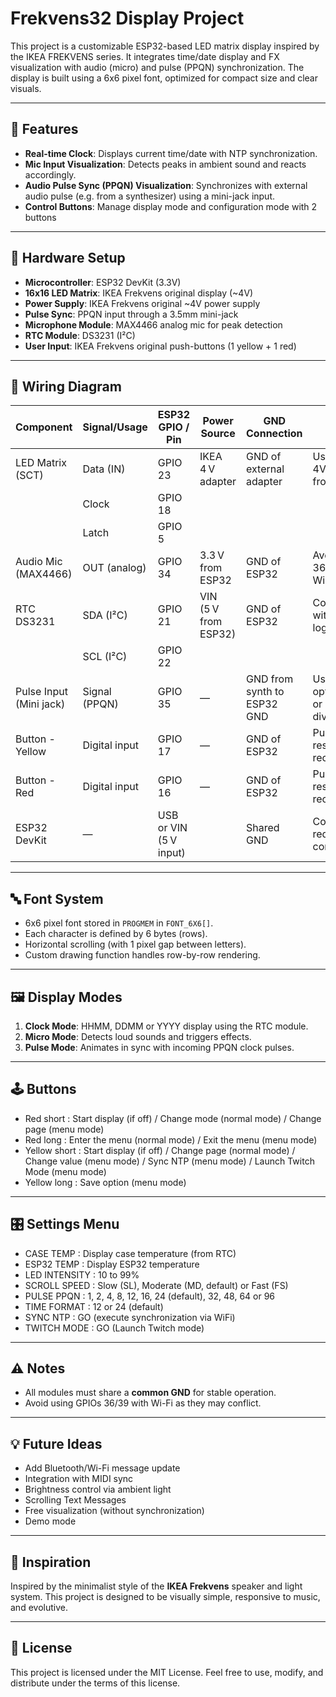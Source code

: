 # Frekvens32 Display Project

This project is a customizable ESP32-based LED matrix display inspired by the IKEA FREKVENS series. It integrates time/date display and FX visualization with audio (micro) and pulse (PPQN) synchronization. The display is built using a 6x6 pixel font, optimized for compact size and clear visuals.

---

## 🧠 Features

- **Real-time Clock**: Displays current time/date with NTP synchronization.
- **Mic Input Visualization**: Detects peaks in ambient sound and reacts accordingly.
- **Audio Pulse Sync (PPQN) Visualization**: Synchronizes with external audio pulse (e.g. from a synthesizer) using a mini-jack input.
- **Control Buttons**: Manage display mode and configuration mode with 2 buttons

---

## 🔧 Hardware Setup

- **Microcontroller**: ESP32 DevKit (3.3V)
- **16x16 LED Matrix**: IKEA Frekvens original display (~4V)
- **Power Supply**: IKEA Frekvens original ~4V power supply
- **Pulse Sync**: PPQN input through a 3.5mm mini-jack
- **Microphone Module**: MAX4466 analog mic for peak detection
- **RTC Module**: DS3231 (I²C)
- **User Input**: IKEA Frekvens original push-buttons (1 yellow + 1 red)

---

## 🔌 Wiring Diagram

| Component            | Signal/Usage           | ESP32 GPIO / Pin        | Power Source           | GND Connection               | Notes                                        |
|----------------------|-------------------------|--------------------------|-------------------------|------------------------------|----------------------------------------------|
| LED Matrix (SCT)     | Data (IN)               | GPIO 23                  | IKEA 4 V adapter        | GND of external adapter      | Use external 4V, not 3.3 V from ESP32         |
|                      | Clock                   | GPIO 18                  |                         |                              |                                              |
|                      | Latch                   | GPIO 5                   |                         |                              |                                              |
| Audio Mic (MAX4466)  | OUT (analog)            | GPIO 34                  | 3.3 V from ESP32        | GND of ESP32                 | Avoid GPIO 36/39 with Wi-Fi                   |
| RTC DS3231           | SDA (I²C)               | GPIO 21                  | VIN (5 V from ESP32)    | GND of ESP32                 | Compatible with 3.3 V logic                  |
|                      | SCL (I²C)               | GPIO 22                  |                         |                              |                                              |
| Pulse Input (Mini jack) | Signal (PPQN)        | GPIO 35                  | —                       | GND from synth to ESP32 GND  | Use optocoupler or resistor divider          |
| Button - Yellow      | Digital input           | GPIO 17                  | —                       | GND of ESP32                 | Pull-down resistor recommended               |
| Button - Red         | Digital input           | GPIO 16                  | —                       | GND of ESP32                 | Pull-down resistor recommended               |
| ESP32 DevKit         | —                       | USB or VIN (5 V input)   |                         | Shared GND                   | Common GND required for all components       |

---

## 🔤 Font System

- 6x6 pixel font stored in `PROGMEM` in `FONT_6X6[]`.
- Each character is defined by 6 bytes (rows).
- Horizontal scrolling (with 1 pixel gap between letters).
- Custom drawing function handles row-by-row rendering.

---

## 🖼️ Display Modes

1. **Clock Mode**: HHMM, DDMM or YYYY display using the RTC module.
2. **Micro Mode**: Detects loud sounds and triggers effects.
3. **Pulse Mode**: Animates in sync with incoming PPQN clock pulses.

---

## 🕹️ Buttons

- Red short : Start display (if off) / Change mode (normal mode) / Change page (menu mode)
- Red long : Enter the menu (normal mode) / Exit the menu (menu mode)
- Yellow short : Start display (if off) / Change page (normal mode) / Change value (menu mode) / Sync NTP (menu mode) / Launch Twitch Mode (menu mode)
- Yellow long : Save option (menu mode)

---

## 🎛️ Settings Menu

- CASE TEMP : Display case temperature (from RTC)
- ESP32 TEMP : Display ESP32 temperature
- LED INTENSITY : 10 to 99%
- SCROLL SPEED : Slow (SL), Moderate (MD, default) or Fast (FS)
- PULSE PPQN : 1, 2, 4, 8, 12, 16, 24 (default), 32, 48, 64 or 96
- TIME FORMAT : 12 or 24 (default)
- SYNC NTP : GO (execute synchronization via WiFi)
- TWITCH MODE : GO (Launch Twitch mode)

---

## ⚠️ Notes

- All modules must share a **common GND** for stable operation.
- Avoid using GPIOs 36/39 with Wi-Fi as they may conflict.

---

## 💡 Future Ideas

- Add Bluetooth/Wi-Fi message update
- Integration with MIDI sync
- Brightness control via ambient light
- Scrolling Text Messages
- Free visualization (without synchronization)
- Demo mode

---

## 📸 Inspiration

Inspired by the minimalist style of the **IKEA Frekvens** speaker and light system. This project is designed to be visually simple, responsive to music, and evolutive.

---

## 🧾 License

This project is licensed under the MIT License.
Feel free to use, modify, and distribute under the terms of this license.
